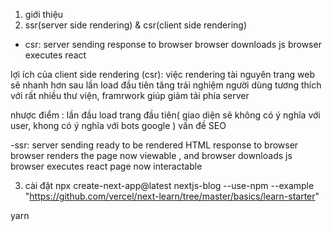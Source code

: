 1. giới thiệu
2. ssr(server side rendering) & csr(client side rendering)

- csr:
server sending response to browser
browser downloads js
browser executes react

lợi ích của client side rendering (csr):
việc rendering tài nguyên trang web sẽ nhanh hơn sau lần load đầu tiên
tăng trải nghiệm người dùng
tương thích với rất nhiều thư viện, framrwork
giúp giảm tải phía server

nhược điểm :
lần đầu load trang đầu tiên( giao diện sẽ không có ý nghĩa với user, khong có ý nghĩa với bots google )
vấn đề SEO

-ssr:
server sending ready to be rendered HTML response to browser
browser renders the page now viewable , and browser downloads js
browser executes react
page now interactable

3. cài đặt
npx create-next-app@latest nextjs-blog --use-npm --example "https://github.com/vercel/next-learn/tree/master/basics/learn-starter"

yarn

